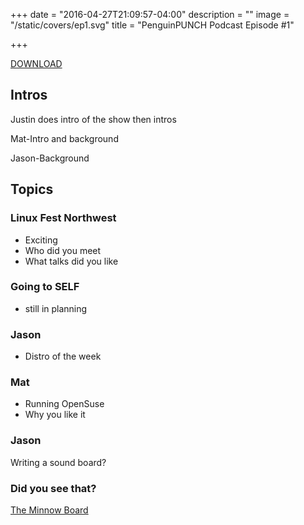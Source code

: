 +++
date = "2016-04-27T21:09:57-04:00"
description = ""
image = "/static/covers/ep1.svg"
title = "PenguinPUNCH Podcast Episode #1"

+++

[DOWNLOAD](http://penguinpunch.com/static/podcasts/penguin-punch-ep1.mp3)

## Intros

Justin does intro of the show then intros 

Mat-Intro and background

Jason-Background

## Topics
### Linux Fest Northwest
 - Exciting 
 - Who did you meet 
 - What talks did you like
 
### Going to SELF
 - still in planning

### Jason
 - Distro of the week
 
### Mat 
 - Running OpenSuse
 - Why you like it 

### Jason 
 Writing a sound board?
 
### Did you see that? 
[The Minnow Board](https://minnowboard.org)
